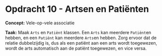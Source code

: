 # Opdracht 10 - Artsen en Patiënten

**Concept:** Vele-op-vele associatie

**Taak:** Maak `Arts` en `Patiënt` klassen. Een `Arts` kan meerdere `Patiënt`en hebben, en een `Patiënt` kan meerdere `Arts`en hebben. Zorg ervoor dat de relatie dubbelzijdig is, dus als een patiënt aan een arts wordt toegewezen, wordt de arts automatisch aan de patiënt toegewezen, en vice versa.
